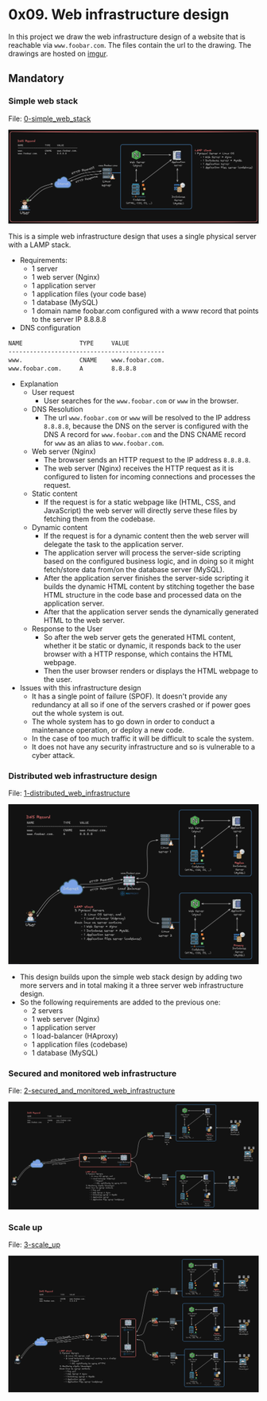 # 0x09. Web infrastructure design

In this project we draw the web infrastructure design of a website that is
reachable via `www.foobar.com`.
The files contain the url to the drawing. The drawings are hosted on [imgur](https://imgur.com/upload).

## Mandatory

### Simple web stack

File: [0-simple_web_stack](./0-simple_web_stack)

![0-simple_web_stack](./images/0-simple_web_stack.png)

This is a simple web infrastructure design that uses a single physical server
with a LAMP stack.

- Requirements:
  - 1 server
  - 1 web server (Nginx)
  - 1 application server
  - 1 application files (your code base)
  - 1 database (MySQL)
  - 1 domain name foobar.com configured with a www record that points to the
    server IP 8.8.8.8
- DNS configuration

```txt
NAME                TYPE     VALUE
--------------------------------------------
www.                CNAME    www.foobar.com.
www.foobar.com.     A        8.8.8.8
```

- Explanation
  - User request
    - User searches for the `www.foobar.com` or `www` in the browser.
  - DNS Resolution
    - The url `www.foobar.com` or `www` will be resolved to the IP address
      `8.8.8.8`, because the DNS on the server is configured with the DNS
      A record for `www.foobar.com` and the DNS CNAME record for `www` as
      an alias to `www.foobar.com`.
  - Web server (Nginx)
    - The browser sends an HTTP request to the IP address `8.8.8.8`.
    - The web server (Nginx) receives the HTTP request as it is configured to
      listen for incoming connections and processes the request.
  - Static content
    - If the request is for a static webpage like (HTML, CSS, and JavaScript)
      the web server will directly serve these files by fetching them from the
      codebase.
  - Dynamic content
    - If the request is for a dynamic content then the web server will delegate
      the task to the application server.
    - The application server will process the server-side scripting based on
      the configured business logic, and in doing so it might fetch/store data
      from/on the database server (MySQL).
    - After the application server finishes the server-side scripting it builds
      the dynamic HTML content by stitching together the base HTML structure in
      the code base and processed data on the application server.
    - After that the application server sends the dynamically generated HTML
      to the web server.
  - Response to the User
    - So after the web server gets the generated HTML content, whether it be
      static or dynamic, it responds back to the user browser with a
      HTTP response, which contains the HTML webpage.
    - Then the user browser renders or displays the HTML webpage to the user.
- Issues with this infrastructure design
  - It has a single point of failure (SPOF). It doesn't provide any redundancy
    at all so if one of the servers crashed or if power goes out the whole system
    is out.
  - The whole system has to go down in order to conduct a maintenance
    operation, or deploy a new code.
  - In the case of too much traffic it will be difficult to scale the system.
  - It does not have any security infrastructure and so is vulnerable to a
    cyber attack.

### Distributed web infrastructure design

File: [1-distributed_web_infrastructure](./1-distributed_web_infrastructure)

![1-distributed_web_infrastructure](./images/1-distributed_web_infrastructure.png)

- This design builds upon the simple web stack design by adding two more
  servers and in total making it a three server web infrastructure design.
- So the following requirements are added to the previous one:
  - 2 servers
  - 1 web server (Nginx)
  - 1 application server
  - 1 load-balancer (HAproxy)
  - 1 application files (codebase)
  - 1 database (MySQL)

### Secured and monitored web infrastructure

File: [2-secured_and_monitored_web_infrastructure](./2-secured_and_monitored_web_infrastructure)

![2-secured_and_monitored_web_infrastructure](./images/2-secured_and_monitored_web_infrastructure.png)

### Scale up

File: [3-scale_up](./3-scale_up)

![3-scale_up](./images/3-scale_up.png)
